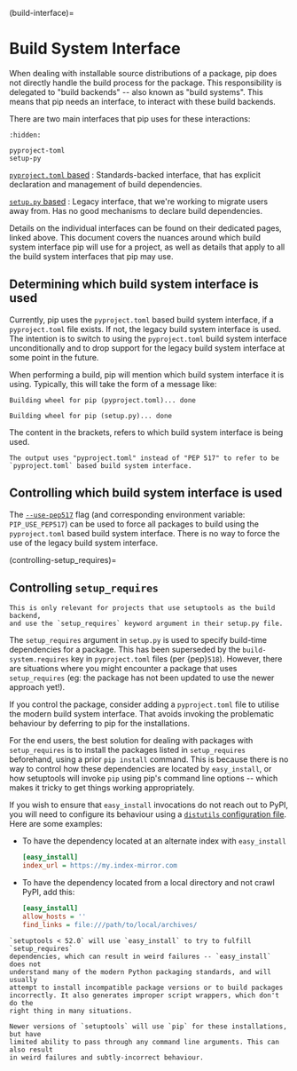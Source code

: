 (build-interface)=

# Build System Interface

When dealing with installable source distributions of a package, pip does not
directly handle the build process for the package. This responsibility is
delegated to "build backends" -- also known as "build systems". This means that
pip needs an interface, to interact with these build backends.

There are two main interfaces that pip uses for these interactions:

```{toctree}
:hidden:

pyproject-toml
setup-py
```

<!-- prettier-ignore-start -->
[`pyproject.toml` based](pyproject-toml)
: Standards-backed interface, that has explicit declaration and management of
  build dependencies.

[`setup.py` based](setup-py)
: Legacy interface, that we're working to migrate users away from. Has no good
  mechanisms to declare build dependencies.
<!-- prettier-ignore-end -->

Details on the individual interfaces can be found on their dedicated pages,
linked above. This document covers the nuances around which build system
interface pip will use for a project, as well as details that apply to all the
build system interfaces that pip may use.

## Determining which build system interface is used

Currently, pip uses the `pyproject.toml` based build system interface, if a
`pyproject.toml` file exists. If not, the legacy build system interface is used.
The intention is to switch to using the `pyproject.toml` build system interface
unconditionally and to drop support for the legacy build system interface at
some point in the future.

When performing a build, pip will mention which build system interface it is
using. Typically, this will take the form of a message like:

```none
Building wheel for pip (pyproject.toml)... done
```

```none
Building wheel for pip (setup.py)... done
```

The content in the brackets, refers to which build system interface is being
used.

```{versionchanged} 21.3
The output uses "pyproject.toml" instead of "PEP 517" to refer to be
`pyproject.toml` based build system interface.
```

## Controlling which build system interface is used

The [`--use-pep517`](install_--use-pep517) flag (and corresponding environment
variable: `PIP_USE_PEP517`) can be used to force all packages to build using the
`pyproject.toml` based build system interface. There is no way to force the use
of the legacy build system interface.

(controlling-setup_requires)=

## Controlling `setup_requires`

```{hint}
This is only relevant for projects that use setuptools as the build backend,
and use the `setup_requires` keyword argument in their setup.py file.
```

The `setup_requires` argument in `setup.py` is used to specify build-time
dependencies for a package. This has been superseded by the
`build-system.requires` key in `pyproject.toml` files (per {pep}`518`). However,
there are situations where you might encounter a package that uses
`setup_requires` (eg: the package has not been updated to use the newer approach
yet!).

If you control the package, consider adding a `pyproject.toml` file to utilise
the modern build system interface. That avoids invoking the problematic
behaviour by deferring to pip for the installations.

For the end users, the best solution for dealing with packages with
`setup_requires` is to install the packages listed in `setup_requires`
beforehand, using a prior `pip install` command. This is because there is no way
to control how these dependencies are located by `easy_install`, or how
setuptools will invoke `pip` using pip's command line options -- which makes it
tricky to get things working appropriately.

If you wish to ensure that `easy_install` invocations do not reach out to PyPI,
you will need to configure its behaviour using a [`distutils` configuration
file][distutils-config]. Here are some examples:

- To have the dependency located at an alternate index with `easy_install`

  ```ini
  [easy_install]
  index_url = https://my.index-mirror.com
  ```

- To have the dependency located from a local directory and not crawl PyPI, add
  this:

  ```ini
  [easy_install]
  allow_hosts = ''
  find_links = file:///path/to/local/archives/
  ```

```{admonition} Historical context
`setuptools < 52.0` will use `easy_install` to try to fulfill `setup_requires`
dependencies, which can result in weird failures -- `easy_install` does not
understand many of the modern Python packaging standards, and will usually
attempt to install incompatible package versions or to build packages
incorrectly. It also generates improper script wrappers, which don't do the
right thing in many situations.

Newer versions of `setuptools` will use `pip` for these installations, but have
limited ability to pass through any command line arguments. This can also result
in weird failures and subtly-incorrect behaviour.
```

[distutils-config]:
  https://docs.python.org/3/install/index.html#distutils-configuration-files
